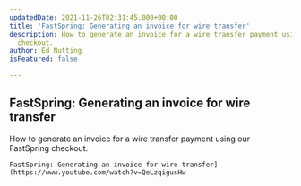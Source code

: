 ```yaml
---
updatedDate: 2021-11-26T02:31:45.000+00:00
title: 'FastSpring: Generating an invoice for wire transfer'
description: How to generate an invoice for a wire transfer payment using our FastSpring
  checkout.
author: Ed Nutting
isFeatured: false

---
```

## FastSpring: Generating an invoice for wire transfer

How to generate an invoice for a wire transfer payment using our FastSpring checkout.

`FastSpring: Generating an invoice for wire transfer](https://www.youtube.com/watch?v=QeLzqigusHw`